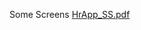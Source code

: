 Some Screens
[HrApp_SS.pdf](https://github.com/mertmutludevelopment/hr_app/files/15497634/HrApp_SS.pdf)
